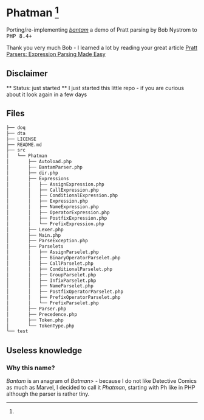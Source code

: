 # Phatman [^label]

Porting/re-implementing [<i>bantam</i>](https://github.com/munificent/bantam) a demo of Pratt parsing by Bob Nystrom to <kbd>PHP 8.4+</kbd>

Thank you very much Bob - I learned a lot by reading your great article [Pratt Parsers: Expression Parsing Made Easy](http://journal.stuffwithstuff.com/2011/03/19/pratt-parsers-expression-parsing-made-easy/)


## Disclaimer 

** Status: just started **
I just started this little repo - if you are curious about it look again in a few days

## Files 


```sh
├── doq
├── dta
├── LICENSE
├── README.md
├── src
│   └── Phatman
│       ├── Autoload.php
│       ├── BantamParser.php
│       ├── dir.php
│       ├── Expressions
│       │   ├── AssignExpression.php
│       │   ├── CallExpression.php
│       │   ├── ConditionalExpression.php
│       │   ├── Expression.php
│       │   ├── NameExpression.php
│       │   ├── OperatorExpression.php
│       │   ├── PostfixExpression.php
│       │   └── PrefixExpression.php
│       ├── Lexer.php
│       ├── Main.php
│       ├── ParseException.php
│       ├── Parselets
│       │   ├── AssignParselet.php
│       │   ├── BinaryOperatorParselet.php
│       │   ├── CallParselet.php
│       │   ├── ConditionalParselet.php
│       │   ├── GroupParselet.php
│       │   ├── InfixParselet.php
│       │   ├── NameParselet.php
│       │   ├── PostfixOperatorParselet.php
│       │   ├── PrefixOperatorParselet.php
│       │   └── PrefixParselet.php
│       ├── Parser.php
│       ├── Precedence.php
│       ├── Token.php
│       └── TokenType.php
└── test
```




[^label]: 
## Useless knowledge

### Why this name? 
<i>Bantam</i> is an anagram of <i>Batman</i>> - because I do not like Detective Comics as much as Marvel, I decided to call it <i>Phatman</i>, starting with Ph like in PHP although the parser is rather tiny.